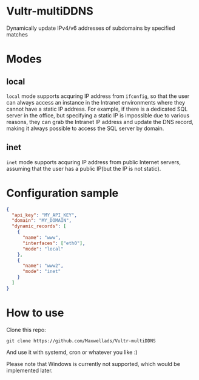 # Vultr-multiDDNS
Dynamically update IPv4/v6 addresses of subdomains by specified matches

# Modes
## local
`local` mode supports acquring IP address from `ifconfig`, so that the user can always access an instance in the Intranet environments where they cannot have a static IP address. For example, if there is a dedicated SQL server in the office, but specifying a static IP is impossible due to various reasons, they can grab the Intranet IP address and update the DNS record, making it always possible to access the SQL server by domain.
## inet
`inet` mode supports acquring IP address from public Internet servers, assuming that the user has a public IP(but the IP is not static).

# Configuration sample
```config.json
{
  "api_key": "MY_API_KEY",
  "domain": "MY_DOMAIN",
  "dynamic_records": [
    {
      "name": "www",
      "interfaces": ["eth0"],
      "mode": "local"
    },
    {
      "name": "www2",
      "mode": "inet"
    }
  ]
}
```

# How to use
Clone this repo:
```
git clone https://github.com/Maxwellads/Vultr-multiDDNS
```
And use it with systemd, cron or whatever you like :)

Please note that Windows is currently not supported, which would be implemented later.
